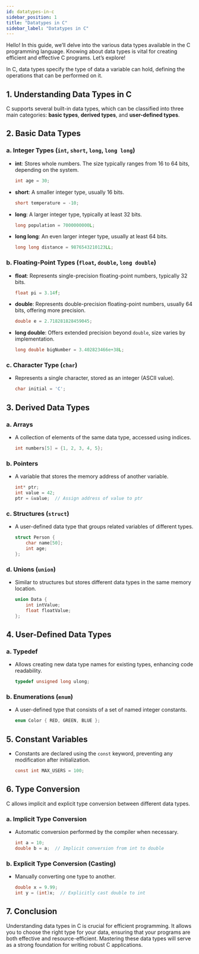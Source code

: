 ```yaml
---
id: datatypes-in-c
sidebar_position: 1
title: "Datatypes in C"
sidebar_label: "Datatypes in C"
---
```


Hello! In this guide, we’ll delve into the various data types available in the C programming language. Knowing about data types is vital for creating efficient and effective C programs. Let’s explore!

In C, data types specify the type of data a variable can hold, defining the operations that can be performed on it.

## 1. Understanding Data Types in C

C supports several built-in data types, which can be classified into three main categories: **basic types**, **derived types**, and **user-defined types**.

## 2. Basic Data Types

### a. Integer Types (`int`, `short`, `long`, `long long`)

- **int**: Stores whole numbers. The size typically ranges from 16 to 64 bits, depending on the system.

  ```c
  int age = 30;
  ```

- **short**: A smaller integer type, usually 16 bits.

  ```c
  short temperature = -10;
  ```

- **long**: A larger integer type, typically at least 32 bits.

  ```c
  long population = 7000000000L;
  ```

- **long long**: An even larger integer type, usually at least 64 bits.
  ```c
  long long distance = 9876543210123LL;
  ```

### b. Floating-Point Types (`float`, `double`, `long double`)

- **float**: Represents single-precision floating-point numbers, typically 32 bits.

  ```c
  float pi = 3.14f;
  ```

- **double**: Represents double-precision floating-point numbers, usually 64 bits, offering more precision.

  ```c
  double e = 2.718281828459045;
  ```

- **long double**: Offers extended precision beyond `double`, size varies by implementation.
  ```c
  long double bigNumber = 3.402823466e+38L;
  ```

### c. Character Type (`char`)

- Represents a single character, stored as an integer (ASCII value).
  ```c
  char initial = 'C';
  ```

## 3. Derived Data Types

### a. Arrays

- A collection of elements of the same data type, accessed using indices.
  ```c
  int numbers[5] = {1, 2, 3, 4, 5};
  ```

### b. Pointers

- A variable that stores the memory address of another variable.
  ```c
  int* ptr;
  int value = 42;
  ptr = &value;  // Assign address of value to ptr
  ```

### c. Structures (`struct`)

- A user-defined data type that groups related variables of different types.
  ```c
  struct Person {
      char name[50];
      int age;
  };
  ```

### d. Unions (`union`)

- Similar to structures but stores different data types in the same memory location.
  ```c
  union Data {
      int intValue;
      float floatValue;
  };
  ```

## 4. User-Defined Data Types

### a. Typedef

- Allows creating new data type names for existing types, enhancing code readability.
  ```c
  typedef unsigned long ulong;
  ```

### b. Enumerations (`enum`)

- A user-defined type that consists of a set of named integer constants.
  ```c
  enum Color { RED, GREEN, BLUE };
  ```

## 5. Constant Variables

- Constants are declared using the `const` keyword, preventing any modification after initialization.
  ```c
  const int MAX_USERS = 100;
  ```

## 6. Type Conversion

C allows implicit and explicit type conversion between different data types.

### a. Implicit Type Conversion

- Automatic conversion performed by the compiler when necessary.
  ```c
  int a = 10;
  double b = a;  // Implicit conversion from int to double
  ```

### b. Explicit Type Conversion (Casting)

- Manually converting one type to another.
  ```c
  double x = 9.99;
  int y = (int)x;  // Explicitly cast double to int
  ```

## 7. Conclusion

Understanding data types in C is crucial for efficient programming. It allows you to choose the right type for your data, ensuring that your programs are both effective and resource-efficient. Mastering these data types will serve as a strong foundation for writing robust C applications.
